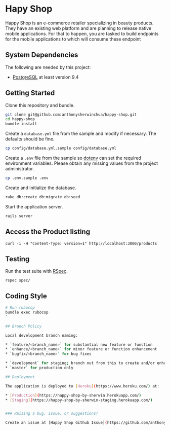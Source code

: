 # Hapy Shop

Happy Shop is an e-commerce retailer specializing in beauty products. They have an existing
web platform and are planning to release native mobile applications. For that to happen, you are
tasked to build endpoints for the mobile applications to which will consume these endpoint

## System Dependencies

The following are needed by this project:

* [PostgreSQL](http://www.postgresql.org/) at least version 9.4

## Getting Started

Clone this repository and bundle.

```bash
git clone git@github.com:anthonysherwinchua/happy-shop.git
cd happy-shop
bundle install
```

Create a `database.yml` file from the sample and modify if necessary.
The defaults should be fine.

```bash
cp config/database.yml.sample config/database.yml
```

Create a `.env` file from the sample so [dotenv](https://github.com/bkeepers/dotenv) can set the required environment variables.
Please obtain any missing values from the project administrator.

```bash
cp .env.sample .env
```

Create and initialize the database.

```bash
rake db:create db:migrate db:seed
```

Start the application server.

```bash
rails server
```

## Access the Product listing

    curl -i -H "Content-Type: version=1" http://localhost:3000/products

## Testing

Run the test suite with [RSpec](https://github.com/rspec/rspec-rails).

    rspec spec/

## Coding Style

```bash
# Run rubocop
bundle exec rubocop
`

## Branch Policy

Local development branch naming:

* `feature/<branch_name>` for substantial new feature or function
* `enhance/<branch_name>` for minor feature or function enhancement
* `bugfix/<branch_name>` for bug fixes

* `development` for staging; branch out from this to create and/or enhance existing feature(s);
* `master` for production only

## Deployment

The application is deployed to [Heroku](https://www.heroku.com/) at:

* [Production](https://happy-shop-by-sherwin.herokuapp.com/)
* [Staging](https://happy-shop-by-sherwin-staging.herokuapp.com/)


### Raising a bug, issue, or suggestions?

Create an issue at [Happy Shop Github Issue](https://github.com/anthonysherwinchua/happy-shop/issues)
